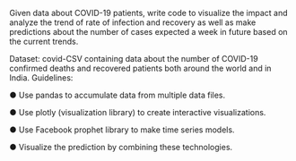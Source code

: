Given data about COVID-19 patients, write code to visualize the impact and
analyze the trend of rate of infection and recovery as well as make predictions
about the number of cases expected a week in future based on the current
trends.

Dataset:
covid-CSV containing data about the number of COVID-19 confirmed
deaths and recovered patients both around the world and in India.
Guidelines:

● Use pandas to accumulate data from multiple data files.

● Use plotly (visualization library) to create interactive visualizations.

● Use Facebook prophet library to make time series models.

● Visualize the prediction by combining these technologies.
